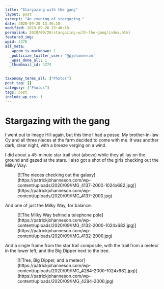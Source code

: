```yaml
---
title: "Stargazing with the gang"
layout: post
excerpt: "An evening of stargazing."
date: 2020-09-20 13:46:10
modified: 2020-09-20 13:46:10
permalink: 2020/09/20/stargazing-with-the-gang/index.html
featured_img: 
wpid: 4278
all_meta: 
  _wpcom_is_markdown: 1
  _publicize_twitter_user: '@pjohanneson'
  _wpas_done_all: 1
  _thumbnail_id: 4274
  
  
taxonomy_terms_all: ["Photos"]
post_tag: []
category: ["Photos"]
tags: post
include_wp_css: 1
---
```


# Stargazing with the gang

I went out to Image Hill again, but this time I had a posse. My brother-in-law Cy and all three nieces at the farm decided to come with me. It was another dark, clear night, with a breeze verging on a wind.

I did about a 45-minute star trail shot (above) while they all lay on the ground and gazed at the stars. I also got a shot of the girls checking out the Milky Way.

<figure class="wp-block-image size-large is-style-default">[![The nieces checking out the galaxy](https://patrickjohanneson.com/wp-content/uploads/2020/09/IMG_4137-2000-1024x682.jpg)](https://patrickjohanneson.com/wp-content/uploads/2020/09/IMG_4137-2000.jpg)</figure>And one of just the Milky Way, for balance.

<figure class="wp-block-image size-large">[![The Milky Way behind a telephone pole](https://patrickjohanneson.com/wp-content/uploads/2020/09/IMG_4132-2000-1024x682.jpg)](https://patrickjohanneson.com/wp-content/uploads/2020/09/IMG_4132-2000.jpg)</figure>And a single frame from the star trail composite, with the trail from a meteor in the lower left, and the Big Dipper next to the tree.

<figure class="wp-block-image size-large">[![Tree, Big Dipper, and a meteor](https://patrickjohanneson.com/wp-content/uploads/2020/09/IMG_4284-2000-1024x682.jpg)](https://patrickjohanneson.com/wp-content/uploads/2020/09/IMG_4284-2000.jpg)</figure>
